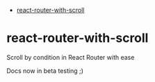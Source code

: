 <!-- START doctoc generated TOC please keep comment here to allow auto update -->
<!-- DON'T EDIT THIS SECTION, INSTEAD RE-RUN doctoc TO UPDATE -->

- [react-router-with-scroll](#react-router-with-scroll)

<!-- END doctoc generated TOC please keep comment here to allow auto update -->

# react-router-with-scroll

Scroll by condition in React Router with ease

Docs now in beta testing ;)
